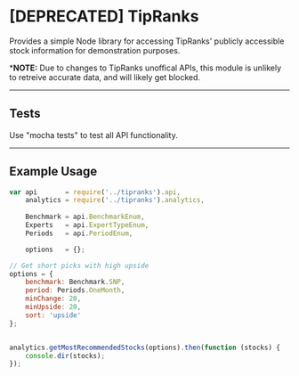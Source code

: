 # [DEPRECATED] TipRanks

Provides a simple Node library for accessing TipRanks' publicly accessible stock information for demonstration purposes.

\***NOTE:** Due to changes to TipRanks unoffical APIs, this module is unlikely to retreive accurate data, and will likely get blocked.

---

## Tests

Use "mocha tests" to test all API functionality.

---

## Example Usage

```JavaScript
var api       = require('../tipranks').api,
    analytics = require('../tipranks').analytics,
    
    Benchmark = api.BenchmarkEnum,
    Experts   = api.ExpertTypeEnum,
    Periods   = api.PeriodEnum,

    options   = {};

// Get short picks with high upside
options = {
    benchmark: Benchmark.SNP,
    period: Periods.OneMonth,
    minChange: 20,
    minUpside: 20,
    sort: 'upside'
};


analytics.getMostRecommendedStocks(options).then(function (stocks) {
    console.dir(stocks);
});
```
